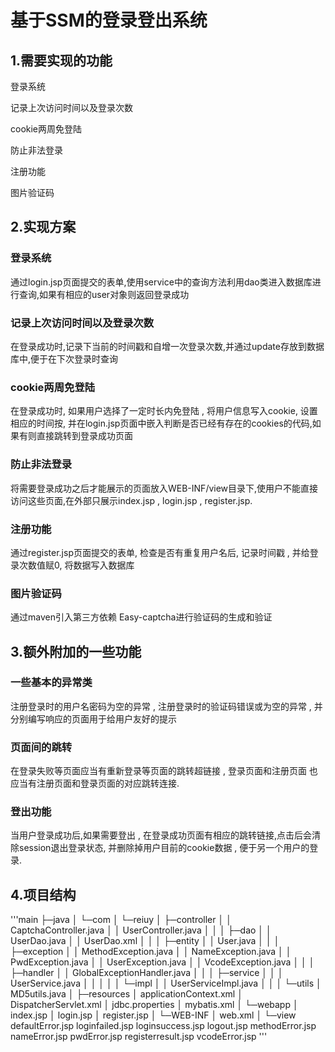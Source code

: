 # 基于SSM的登录登出系统

## 1.需要实现的功能

登录系统

记录上次访问时间以及登录次数

cookie两周免登陆

防止非法登录

注册功能

图片验证码



## 2.实现方案

### 登录系统

通过login.jsp页面提交的表单,使用service中的查询方法利用dao类进入数据库进行查询,如果有相应的user对象则返回登录成功

### 记录上次访问时间以及登录次数

在登录成功时,记录下当前的时间戳和自增一次登录次数,并通过update存放到数据库中,便于在下次登录时查询

### cookie两周免登陆

在登录成功时, 如果用户选择了一定时长内免登陆 , 将用户信息写入cookie, 设置相应的时间按, 并在login.jsp页面中嵌入判断是否已经有存在的cookies的代码,如果有则直接跳转到登录成功页面

### 防止非法登录

将需要登录成功之后才能展示的页面放入WEB-INF/view目录下,使用户不能直接访问这些页面,在外部只展示index.jsp , login.jsp , register.jsp.

### 注册功能

通过register.jsp页面提交的表单, 检查是否有重复用户名后, 记录时间戳 , 并给登录次数值赋0, 将数据写入数据库

### 图片验证码

通过maven引入第三方依赖 Easy-captcha进行验证码的生成和验证

## 3.额外附加的一些功能

### 一些基本的异常类

注册登录时的用户名密码为空的异常 , 注册登录时的验证码错误或为空的异常 , 并分别编写响应的页面用于给用户友好的提示

### 页面间的跳转

在登录失败等页面应当有重新登录等页面的跳转超链接 , 登录页面和注册页面 也应当有注册页面和登录页面的对应跳转连接. 

### 登出功能

当用户登录成功后,如果需要登出 , 在登录成功页面有相应的跳转链接,点击后会清除session退出登录状态, 并删除掉用户目前的cookie数据 , 便于另一个用户的登录.



## 4.项目结构

'''main
    ├─java
    │  └─com
    │      └─reiuy
    │          ├─controller
    │          │      CaptchaController.java
    │          │      UserController.java
    │          │
    │          ├─dao
    │          │      UserDao.java
    │          │      UserDao.xml
    │          │
    │          ├─entity
    │          │      User.java
    │          │
    │          ├─exception
    │          │      MethodException.java
    │          │      NameException.java
    │          │      PwdException.java
    │          │      UserException.java
    │          │      VcodeException.java
    │          │
    │          ├─handler
    │          │      GlobalExceptionHandler.java
    │          │
    │          ├─service
    │          │  │  UserService.java
    │          │  │
    │          │  └─impl
    │          │          UserServiceImpl.java
    │          │
    │          └─utils
    │                  MD5utils.java
    │
    ├─resources
    │      applicationContext.xml
    │      DispatcherServlet.xml
    │      jdbc.properties
    │      mybatis.xml
    │
    └─webapp
        │  index.jsp
        │  login.jsp
        │  register.jsp
        │
        └─WEB-INF
            │  web.xml
            │
            └─view
                    defaultError.jsp
                    loginfailed.jsp
                    loginsuccess.jsp
                    logout.jsp
                    methodError.jsp
                    nameError.jsp
                    pwdError.jsp
                    registerresult.jsp
                    vcodeError.jsp
'''
